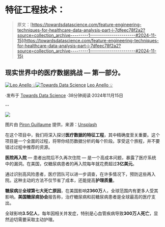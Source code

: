 # 特征工程技术：

> 原文：[https://towardsdatascience.com/feature-engineering-techniques-for-healthcare-data-analysis-part-i-7dfeec78f2a2?source=collection_archive---------1-----------------------#2024-11-15](https://towardsdatascience.com/feature-engineering-techniques-for-healthcare-data-analysis-part-i-7dfeec78f2a2?source=collection_archive---------1-----------------------#2024-11-15)

## 现实世界中的医疗数据挑战 — 第一部分。

[](https://medium.com/@panData?source=post_page---byline--7dfeec78f2a2--------------------------------)[![Leo Anello 💡](../Images/635ecdec15cda7864d92bf0f1496b6fa.png)](https://medium.com/@panData?source=post_page---byline--7dfeec78f2a2--------------------------------)[](https://towardsdatascience.com/?source=post_page---byline--7dfeec78f2a2--------------------------------)[![Towards Data Science](../Images/a6ff2676ffcc0c7aad8aaf1d79379785.png)](https://towardsdatascience.com/?source=post_page---byline--7dfeec78f2a2--------------------------------) [Leo Anello 💡](https://medium.com/@panData?source=post_page---byline--7dfeec78f2a2--------------------------------)

·发布于 [Towards Data Science](https://towardsdatascience.com/?source=post_page---byline--7dfeec78f2a2--------------------------------) ·38分钟阅读·2024年11月15日

--

![](../Images/3e08118ec7d933e86108241155636fbe.png)

图片由 [Piron Guillaume](https://unsplash.com/@gpiron?utm_source=medium&utm_medium=referral) 提供，来源：[Unsplash](https://unsplash.com/?utm_source=medium&utm_medium=referral)

在这个项目中，我们将深入探讨**医疗数据的特征工程**，其中精确度至关重要。这个项目是一个全面的过程，将带你经历数据分析的每个阶段。享受这个旅程，并不要错过过程中推荐的资源。

**医院再入院** — 患者出院后不久再次住院 — 是一个高成本问题，暴露了医疗系统中的漏洞。在美国，仅糖尿病患者的再入院每年就花费超过**3亿美元**。

通过识别高风险患者，医疗团队可以进一步调查，在许多情况下，预防这些再入院。这种主动的方法不仅节省了成本，还能提高**护理质量**。

**糖尿病**是**全球第七大死亡原因**，在美国影响**2360万**人，全球范围内有更多人受其影响。**美国糖尿病协会**报告称，治疗糖尿病和前糖尿病患者是全球最高的医疗支出。

全球影响**3.5亿人**，每年因相关并发症，特别是心血管疾病导致**300万人死亡**，显然迫切需要采取主动护理。

